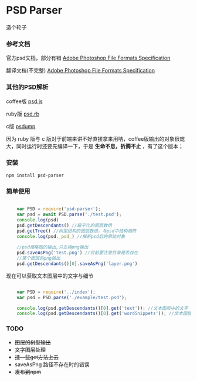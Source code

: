# PSD Parser

造个轮子

### 参考文档

官方psd文档，部分有错 [Adobe Photoshop File Formats Specification](http://www.adobe.com/devnet-apps/photoshop/fileformatashtml/)

翻译文档(不完整) [Adobe Photoshop File Formats Specification](https://github.com/imgqb/psd-spec-translate)


### 其他的PSD解析
coffee版 [psd.js](https://github.com/meltingice/psd.js)

ruby版 [psd.rb](https://github.com/layervault/psd.rb)

c版 [psdump](https://github.com/alco/psdump)

因为 ruby 版与 c 版对于前端来讲不好直接拿来用呐，coffee版输出的对象很庞大，同时运行时还要先编译一下，于是 **生命不息，折腾不止** ，有了这个版本；

### 安装
```
npm install psd-parser
```

### 简单使用
```javascript

	var PSD = require('psd-parser');
	var psd = await PSD.parse('./test.psd');
	console.log(psd)
	psd.getDescendants() //扁平化的图层数组
	psd.getTree() //树型结构的图层数组，与psd中结构相符
    console.log(psd._psd_) //解析psd后的原始对象
    
    //psd缩略图的输出,只支持png输出
    psd.saveAsPng('test.png') //目前要注意目录是否存在
    //某个图层的png输出
    psd.getDescendants()[0].saveAsPng('layer.png')
```


现在可以获取文本图层中的文字与细节
```javascript

    var PSD = require('../index');
    var psd = PSD.parse('./example/test.psd');

    console.log(psd.getDescendants()[0].get('text')); //文本图层中的文字
    console.log(psd.getDescendants()[0].get('wordSnippets')); //文本图层中的文字细节，以数组形式展现

```


### TODO

- ~~图层的树型输出~~
- ~~文字图层处理~~
- ~~挂一些get方法上去~~
- saveAsPng 路径不存在时的错误
- ~~发布到npm~~